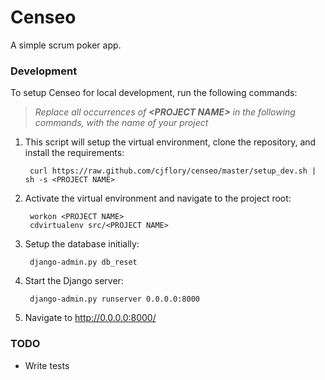 # Censeo

A simple scrum poker app.

### Development

To setup Censeo for local development, run the following commands:
> _Replace all occurrences of **&lt;PROJECT NAME&gt;** in the following commands, with the name of your project_

1. This script will setup the virtual environment, clone the repository, and install the requirements:

        curl https://raw.github.com/cjflory/censeo/master/setup_dev.sh | sh -s <PROJECT NAME>

1. Activate the virtual environment and navigate to the project root:

        workon <PROJECT NAME>
        cdvirtualenv src/<PROJECT NAME>

1. Setup the database initially:

        django-admin.py db_reset

1. Start the Django server:

        django-admin.py runserver 0.0.0.0:8000

1. Navigate to http://0.0.0.0:8000/

### TODO

* Write tests
